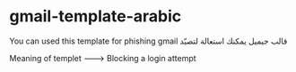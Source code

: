 # gmail-template-arabic
You can used this template for phishing gmail      قالب جيميل يمكنك استعالة لتصيّد

Meaning of templet ---> Blocking a login attempt
